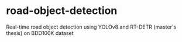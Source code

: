 # road-object-detection
Real-time road object detection using YOLOv8 and RT-DETR (master's thesis) on BDD100K dataset
